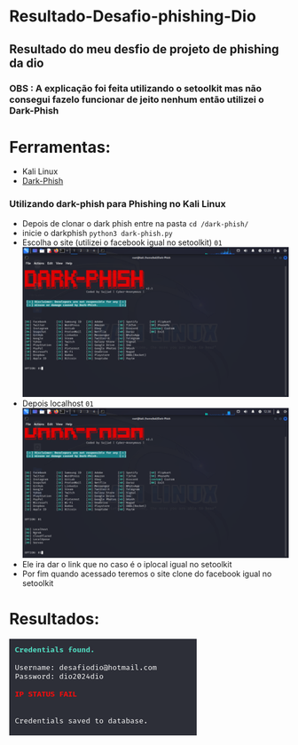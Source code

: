 # Resultado-Desafio-phishing-Dio

## Resultado do meu desfio de projeto de phishing da dio

### OBS : A explicação foi feita utilizando o setoolkit mas não consegui fazelo funcionar de jeito nenhum então utilizei o Dark-Phish

# Ferramentas:

 - Kali Linux
 - [Dark-Phish](https://github.com/Cyber-Anonymous/Dark-Phish)

### Utilizando dark-phish para Phishing no Kali Linux

- Depois de clonar o dark phish entre na pasta ```cd /dark-phish/```
- inicie o darkphish ```python3 dark-phish.py```
- Escolha o site (utilizei o facebook igual no setoolkit) ``` 01 ```
    ![Alt text](./scr1.png "Optional title")
- Depois localhost ``` 01 ```
    ![Alt text](./scr2.png "Optional title")
- Ele ira dar o link que no caso é o iplocal igual no setoolkit
- Por fim quando acessado teremos o site clone do facebook igual no setoolkit

# Resultados:

![Alt text](./scr3.png "Optional title")

